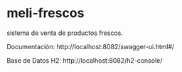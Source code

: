 # meli-frescos

sistema de venta de productos frescos. 

Documentación:
http://localhost:8082/swagger-ui.html#/

Base de Datos H2:
http://localhost:8082/h2-console/

